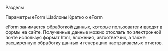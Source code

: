 Разделы

Параметры eForm
Шаблоны
Кратко о eForm

eForm занимается обработкой данных, которые пользователи вводят в формы на сайте. Полученные данные можно отослать по электронной почте используя формат html, вложения, автоответчик, а также расширенную обработку данных и генерацию настраиваемых отчетов.


